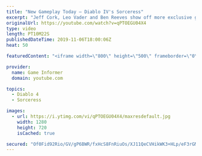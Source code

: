 ```yaml
---
title: "New Gameplay Today – Diablo IV's Sorceress"
excerpt: "Jeff Cork, Leo Vader and Ben Reeves show off more exclusive gameplay of Diablo IV, which can be viewed without commentary at ..."
originalUrl: https://youtube.com/watch?v=qPTOEGU04X4
type: video
length: PT10M22S
publishedDateTime: 2019-11-06T18:00:06Z
heat: 50

featuredContent: "<iframe width=\"800\" height=\"500\" frameborder=\"0\" src=\"https://www.youtube.com/embed/qPTOEGU04X4\" allow=\"accelerometer; autoplay; encrypted-media; gyroscope; picture-in-picture\" allowfullscreen></iframe>"

provider:
  name: Game Informer
  domain: youtube.com

topics:
  - Diablo 4
  - Sorceress

images:
  - url: https://i.ytimg.com/vi/qPTOEGU04X4/maxresdefault.jpg
    width: 1280
    height: 720
    isCached: true

secured: "Of0Fid92Rio/GV/gP6BWR/fxHcS8FnRiuOs/XJ11QeCVHikWK3+HLp/eF3rGM7rNDtEm+nxW/Y6E1/G0pqc54hq7Su+HZtyREvkCvU+SK9/TB/BwVSoLkS7xC33+AQDNsCZa4P2w+l2UtlJmEAPIJPfZrjtFFmVs44XunWPQ5wpXF9QAJ8CXJJzgWlqXHtO8OJ8F/DjrjksiNRmQteXPpF7iu12qz5lKgPhtDjKJC0aQv4FKw7tJCnpwUG1Vg9HpUH9SB7vK/WqcV5cBUCFyyg+OG6GaUwQ7duyOeeRBox2dfRYaFgLsKag+JkJEhAO7KdiyppacZDKLkdMsm02bNZvWpxTQnByUglRqHUX8ziq0j9aOxXqMHOwPh9rsUZzTvl7ohjnIiy4oSYD0hNOFGtOVHE7Lx6MiolVgSSW/dR3i5tHonkToNK6G+oSRzCYl;IyGaHcDxvuWPbeW33qCK0g=="
---
```


